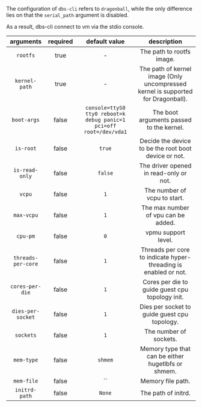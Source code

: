 The configuration of `dbs-cli` refers to `dragonball`, while the only difference lies on that the `serial_path` argument is disabled.

As a result, dbs-cli connect to vm via the stdio console.

|     arguments      | required |                           default value                            |                                   description                                    |
|:------------------:|:--------:|:------------------------------------------------------------------:|:--------------------------------------------------------------------------------:|
|      `rootfs`      |   true   |                                 -                                  |                            The path to rootfs image.                             |
|   `kernel-path`    |   true   |                                 -                                  | The path of kernel image (Only uncompressed kernel is supported for Dragonball). |
|    `boot-args`     |  false   | `console=ttyS0 tty0 reboot=k debug panic=1 pci=off root=/dev/vda1` |                     The boot arguments passed to the kernel.                     |
|     `is-root`      |  false   |                               `true`                               |               Decide the device to be the root boot device or not.               |
|   `is-read-only`   |  false   |                              `false`                               |                      The driver opened in read-only or not.                      |
|       `vcpu`       |  false   |                                `1`                                 |                           The number of vcpu to start.                           |
|     `max-vcpu`     |  false   |                                `1`                                 |                       The max number of vpu can be added.                        |
|      `cpu-pm`      |  false   |                                `0`                                 |                               vpmu support level.                                |
| `threads-per-core` |  false   |                                `1`                                 |         Threads per core to indicate hyper-threading is enabled or not.          |
|  `cores-per-die`   |  false   |                                `1`                                 |                 Cores per die to guide guest cpu topology init.                  |
| `dies-per-socket`  |  false   |                                `1`                                 |                   Dies per socket to guide guest cpu topology.                   |
|     `sockets`      |  false   |                                `1`                                 |                              The number of sockets.                              |
|     `mem-type`     |  false   |                              `shmem`                               |                Memory type that can be either hugetlbfs or shmem.                |
|     `mem-file`     |  false   |                                 ``                                 |                                Memory file path.                                 |
|   `initrd-path`    |  false   |                               `None`                               |                               The path of initrd.                                |